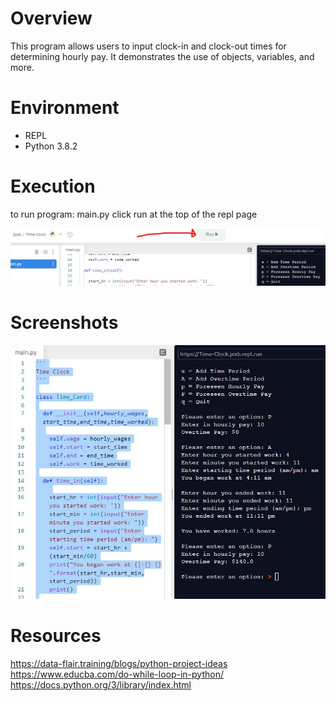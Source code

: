 # Overview

This program allows users to input clock-in and clock-out times for determining hourly pay.  It demonstrates the use of objects, variables, and more.

# Environment

* REPL
* Python 3.8.2

# Execution

to run program: main.py
click run at the top of the repl page

![Run Program Screenshot](Screenshot2.jpg)

# Screenshots

![Program Screenshot](Screenshot1.jpg)

# Resources

https://data-flair.training/blogs/python-project-ideas
https://www.educba.com/do-while-loop-in-python/
https://docs.python.org/3/library/index.html
